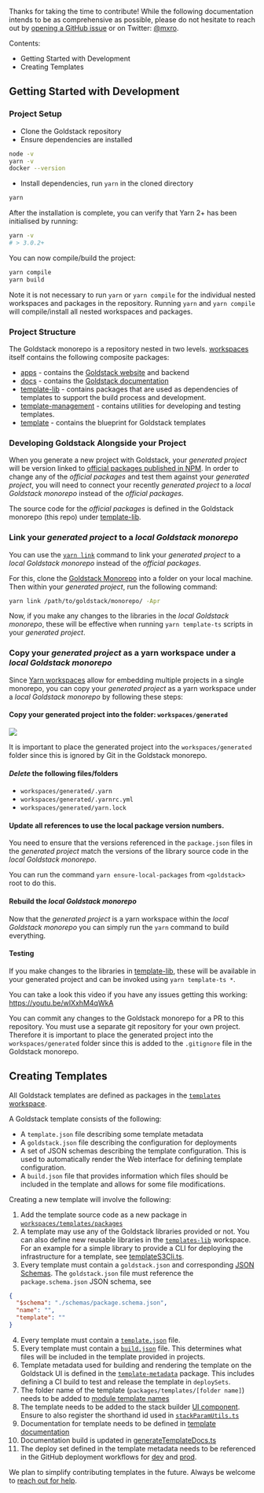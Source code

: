 Thanks for taking the time to contribute! While the following documentation intends to be as comprehensive as possible, please do not hesitate to reach out by [opening a GitHub issue](https://github.com/goldstack/goldstack/issues) or on Twitter: [@mxro](https://twitter.com/mxro).

Contents:

- Getting Started with Development
- Creating Templates

## Getting Started with Development

### Project Setup

- Clone the Goldstack repository
- Ensure dependencies are installed

```sh
node -v
yarn -v
docker --version
```

- Install dependencies, run `yarn` in the cloned directory

```sh
yarn
```

After the installation is complete, you can verify that Yarn 2+ has been initialised by running:

```sh
yarn -v
# > 3.0.2+
```

You can now compile/build the project:

```sh
yarn compile
yarn build
```

Note it is not necessary to run `yarn` or `yarn compile` for the individual nested workspaces and packages in the repository. Running `yarn` and `yarn compile` will compile/install all nested workspaces and packages.

### Project Structure

The Goldstack monorepo is a repository nested in two levels. [workspaces](https://github.com/goldstack/goldstack/tree/master/workspaces) itself contains the following composite packages:

- [apps](https://github.com/goldstack/goldstack/tree/master/workspaces/apps) - contains the [Goldstack website](https://goldstack.party) and backend
- [docs](https://github.com/goldstack/goldstack/tree/master/workspaces/docs) - contains the [Goldstack documentation](https://docs.goldstack.party/docs)
- [template-lib](https://github.com/goldstack/goldstack/tree/master/workspaces/templates-lib) - contains packages that are used as dependencies of templates to support the build process and development.
- [template-management](https://github.com/goldstack/goldstack/tree/master/workspaces/templates-management) - contains utilities for developing and testing templates.
- [template](https://github.com/goldstack/goldstack/tree/master/workspaces/templates) - contains the blueprint for Goldstack templates

### Developing Goldstack Alongside your Project

When you generate a new project with Goldstack, your _generated project_ will be version linked to [official packages published in NPM](https://www.npmjs.com/search?q=keywords:goldstack). In order to change any of the _official packages_ and test them against your _generated project_, you will need to connect your recently _generated project_ to a _local Goldstack monorepo_ instead of the _official packages_.

The source code for the _official packages_ is defined in the Goldstack monorepo (this repo) under [template-lib](https://github.com/goldstack/goldstack/tree/master/workspaces/templates-lib).

### Link your _generated project_ to a _local Goldstack monorepo_

You can use the [`yarn link`](https://yarnpkg.com/en/docs/cli/link) command to link your _generated project_ to a _local Goldstack monorepo_ instead of the _official packages_.

For this, clone the [Goldstack Monorepo](https://github.com/goldstack/goldstack) into a folder on your local machine. Then within your _generated project_, run the following command:

```sh
yarn link /path/to/goldstack/monorepo/ -Apr
```

Now, if you make any changes to the libraries in the _local Goldstack monorepo_, these will be effective when running `yarn template-ts` scripts in your _generated project_.

### Copy your _generated project_ as a yarn workspace under a _local Goldstack monorepo_

Since [Yarn workspaces](https://yarnpkg.com/features/workspaces) allow for embedding multiple projects in a single monorepo, you can copy your _generated project_ as a yarn workspace under a _local Goldstack monorepo_ by following these steps:

#### Copy your generated project into the folder: `workspaces/generated`

![](https://user-images.githubusercontent.com/1448524/155213397-2b67a16d-fb76-476e-bfcf-314903dcc046.png)

It is important to place the generated project into the `workspaces/generated` folder since this is ignored by Git in the Goldstack monorepo.

#### _Delete_ the following files/folders

- `workspaces/generated/.yarn`
- `workspaces/generated/.yarnrc.yml`
- `workspaces/generated/yarn.lock`

#### Update all references to use the local package version numbers.

You need to ensure that the versions referenced in the `package.json` files in the _generated project_ match the versions of the library source code in the _local Goldstack monorepo_.

You can run the command `yarn ensure-local-packages` from `<goldstack>` root to do this.

#### Rebuild the _local Goldstack monorepo_

Now that the _generated project_ is a yarn workspace within the _local Goldstack monorepo_ you can simply run the `yarn` command to build everything.

#### Testing

If you make changes to the libraries in [template-lib](https://github.com/goldstack/goldstack/tree/master/workspaces/templates-lib), these will be available in your generated project and can be invoked using `yarn template-ts *`.

You can take a look this video if you have any issues getting this working: <https://youtu.be/wIXxhM4qWkA>

You can commit any changes to the Goldstack monorepo for a PR to this repository. You must use a separate git repository for your own project. Therefore it is important to place the generated project into the `workspaces/generated` folder since this is added to the `.gitignore` file in the Goldstack monorepo.

## Creating Templates

All Goldstack templates are defined as packages in the [`templates` workspace](https://github.com/goldstack/goldstack/tree/master/workspaces/templates/packages).

A Goldstack template consists of the following:

- A `template.json` file describing some template metadata
- A `goldstack.json` file describing the configuration for deployments
- A set of JSON schemas describing the template configuration. This is used to automatically render the Web interface for defining template configuration.
- A `build.json` file that provides information which files should be included in the template and allows for some file modifications.

Creating a new template will involve the following:

1.  Add the template source code as a new package in [`workspaces/templates/packages`](https://github.com/goldstack/goldstack/tree/master/workspaces/templates/packages)
2.  A template may use any of the Goldstack libraries provided or not. You can also define new reusable libraries in the [`templates-lib`](https://github.com/goldstack/goldstack/tree/master/workspaces/templates-lib) workspace. For an example for a simple library to provide a CLI for deploying the infrastructure for a template, see [templateS3Cli.ts](https://github.com/goldstack/goldstack/blob/master/workspaces/templates-lib/packages/template-s3-cli/src/templateS3Cli.ts).
3.  Every template must contain a `goldstack.json` and corresponding [JSON Schemas](https://github.com/goldstack/goldstack/tree/master/workspaces/templates/packages/app-nextjs/schemas). The `goldstack.json` file must reference the `package.schema.json` JSON schema, see

```json
{
  "$schema": "./schemas/package.schema.json",
  "name": "",
  "template": ""
}
```

4.  Every template must contain a [`template.json`](https://github.com/goldstack/goldstack/blob/master/workspaces/templates/packages/app-nextjs/template.json) file.
5.  Every template must contain a [`build.json`](https://github.com/goldstack/goldstack/blob/master/workspaces/templates/packages/app-nextjs/build.json) file. This determines what files will be included in the template provided in projects.
6.  Template metadata used for building and rendering the template on the Goldstack UI is defined in the [`template-metadata`](https://github.com/goldstack/goldstack/tree/master/workspaces/templates/packages/template-metadata/src) package. This includes defining a CI build to test and release the template in `deploySets`.
7.  The folder name of the template (`packages/templates/[folder name]`) needs to be added to [module template names](https://github.com/goldstack/goldstack/blob/hetzner-server-goldstack-integration/workspaces/templates/packages/module-template-utils/src/moduleTemplateUtils.ts#L10)
8.  The template needs to be added to the stack builder [UI component](https://github.com/goldstack/goldstack/blob/release-hetzner-vps-template/workspaces/apps/packages/goldstack-home/src/pages/build.tsx#L215). Ensure to also register the shorthand id used in [`stackParamUtils.ts`](https://github.com/goldstack/goldstack/blob/8f135dd935a9f41d8c37754e2e25ea3e42d0f57d/workspaces/apps/packages/goldstack-home/src/lib/stackParamUtils.ts#L1)
9.  Documentation for template needs to be defined in [template documentation](https://github.com/goldstack/goldstack/tree/release-hetzner-vps-template/workspaces/docs/docs/templates)
10. Documentation build is updated in [generateTemplateDocs.ts](https://github.com/goldstack/goldstack/blob/release-hetzner-vps-template/workspaces/docs/packages/module-template-docs/src/scripts/generateTemplateDocs.ts#L1)
11. The deploy set defined in the template metadata needs to be referenced in the GitHub deployment workflows for [dev](https://github.com/goldstack/goldstack/blob/master/.github/workflows/template_deploy_dev.yml#L11) and [prod](https://github.com/goldstack/goldstack/blob/master/.github/workflows/template_deploy_prod.yml#L11).

We plan to simplify contributing templates in the future. Always be welcome to [reach out for help](https://github.com/goldstack/goldstack/issues).
